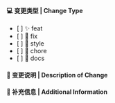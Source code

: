 #### 💻 变更类型 | Change Type

<!-- For change type, change [ ] to [x]. -->

- \[ ] ✨ feat
- \[ ] 🐛 fix
- \[ ] 💄 style
- \[ ] 🔨 chore
- \[ ] 📝 docs

#### 🔀 变更说明 | Description of Change

<!-- Thank you for your Pull Request. Please provide a description above. -->

#### 📝 补充信息 | Additional Information

<!-- Add any other context about the Pull Request here. -
